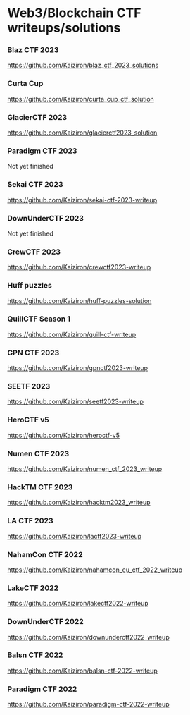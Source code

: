 # Web3/Blockchain CTF writeups/solutions

### Blaz CTF 2023
https://github.com/Kaiziron/blaz_ctf_2023_solutions

### Curta Cup
https://github.com/Kaiziron/curta_cup_ctf_solution

### GlacierCTF 2023
https://github.com/Kaiziron/glacierctf2023_solution

### Paradigm CTF 2023
Not yet finished

### Sekai CTF 2023
https://github.com/Kaiziron/sekai-ctf-2023-writeup

### DownUnderCTF 2023
Not yet finished

### CrewCTF 2023
https://github.com/Kaiziron/crewctf2023-writeup

### Huff puzzles
https://github.com/Kaiziron/huff-puzzles-solution

### QuillCTF Season 1
https://github.com/Kaiziron/quill-ctf-writeup

### GPN CTF 2023
https://github.com/Kaiziron/gpnctf2023-writeup

### SEETF 2023
https://github.com/Kaiziron/seetf2023-writeup

### HeroCTF v5
https://github.com/Kaiziron/heroctf-v5

### Numen CTF 2023
https://github.com/Kaiziron/numen_ctf_2023_writeup

### HackTM CTF 2023
https://github.com/Kaiziron/hacktm2023_writeup

### LA CTF 2023
https://github.com/Kaiziron/lactf2023-writeup

### NahamCon CTF 2022
https://github.com/Kaiziron/nahamcon_eu_ctf_2022_writeup

### LakeCTF 2022
https://github.com/Kaiziron/lakectf2022-writeup

### DownUnderCTF 2022
https://github.com/Kaiziron/downunderctf2022_writeup

### Balsn CTF 2022
https://github.com/Kaiziron/balsn-ctf-2022-writeup

### Paradigm CTF 2022
https://github.com/Kaiziron/paradigm-ctf-2022-writeup

